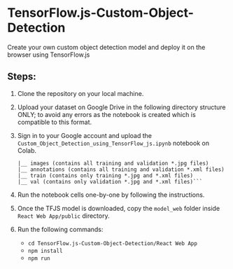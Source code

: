 # TensorFlow.js-Custom-Object-Detection
Create your own custom object detection model and deploy it on the browser using TensorFlow.js

## Steps:

1. Clone the repository on your local machine.
2. Upload your dataset on Google Drive in the following directory structure ONLY; to avoid any errors as the notebook is created which is compatible to this format.
3. Sign in to your Google account and upload the `Custom_Object_Detection_using_TensorFlow_js.ipynb` notebook on Colab.

   ```TFJS-Custom-Detection
   |__ images (contains all training and validation *.jpg files)
   |__ annotations (contains all training and validation *.xml files)
   |__ train (contains only training *.jpg and *.xml files)
   |__ val (contains only validation *.jpg and *.xml files)```
   
4. Run the notebook cells one-by-one by following the instructions.
5. Once the TFJS model is downloaded, copy the `model_web` folder inside `React Web App/public` directory.
6. Run the following commands:
   - `cd TensorFlow.js-Custom-Object-Detection/React Web App`
   - `npm install`
   - `npm run`


